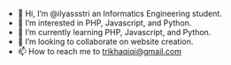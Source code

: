 - 👋 Hi, I’m @ilyassstri an Informatics Engineering student.
- 👀 I’m interested in PHP, Javascript, and Python.
- 🌱 I’m currently learning PHP, Javascript, and Python.
- 💞️ I’m looking to collaborate on website creation.
- 📫 How to reach me to trikhaqiqi@gmail.com

<!---
ilyassstri/ilyassstri is a ✨ special ✨ repository because its `README.md` (this file) appears on your GitHub profile.
You can click the Preview link to take a look at your changes.
--->
